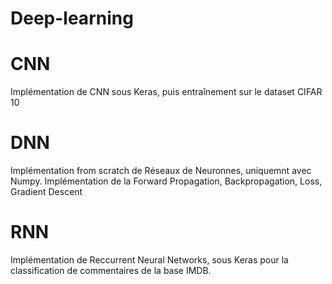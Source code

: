 # Deep-learning

# CNN

Implémentation de CNN sous Keras, puis entraînement sur le dataset CIFAR 10

# DNN

Implémentation from scratch de Réseaux de Neuronnes, uniquemnt avec Numpy.
Implémentation de la Forward Propagation, Backpropagation, Loss, Gradient Descent

# RNN

Implémentation de Reccurrent Neural Networks, sous Keras pour la classification 
de commentaires de la base IMDB.
